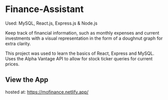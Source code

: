 # Finance-Assistant
Used: MySQL, React.js, Express.js & Node.js

Keep track of financial information, such as monthly expenses and current investments with a visual representation in the form of a doughnut graph for extra clarity. 




This project was used to learn the basics of React, Express and MySQL.
Uses the Alpha Vantage API to allow for stock ticker queries for current prices. 


## View the App

hosted at: https://mofinance.netlify.app/
